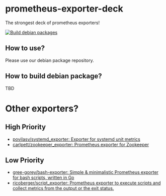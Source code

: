 # prometheus-exporter-deck

The strongest deck of prometheus exporters!

[![Build debian packages](https://github.com/link-u/dpkg_prometheus-exporter-deck/workflows/Build%20debian%20packages/badge.svg)](https://github.com/link-u/dpkg_prometheus-exporter-deck/actions?query=workflow%3A%22Build+debian+packages%22)

## How to use?

Please use our debian package repository.

## How to build debian package?

TBD

# Other exporters?

## High Priority

 - [povilasv/systemd_exporter: Exporter for systemd unit metrics](https://github.com/povilasv/systemd_exporter)
 - [carlpett/zookeeper_exporter: Prometheus exporter for Zookeeper](https://github.com/carlpett/zookeeper_exporter)

## Low Priority

 - [gree-gorey/bash-exporter: Simple & minimalistic Prometheus exporter for bash scripts, written in Go](https://github.com/gree-gorey/bash-exporter)
 - [ricoberger/script_exporter: Prometheus exporter to execute scripts and collect metrics from the output or the exit status.](https://github.com/ricoberger/script_exporter)